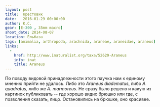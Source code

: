 ```yaml
---
layout: post
title:  Крестовик
date:   2016-01-29 00:00:00
author: К.С.
gear: [E-300 , 35mm macro]
shoot_date: 2014-08-07
location: Ёльбаза
tags: [animalia, arthropoda, arachnida, araneae, araneidae, araneus]
links:
  -
    href: http://www.inaturalist.org/taxa/52629-Araneus
    info: inat
    title: Araneus
---
```


По поводу видовой принадлежности этого паучка нам к единому мнению прийти не удалось. Либо это _Araneus diadematus_, либо _A. quadratus_, либо же _A. marmoreus_. Не сразу было решено и какую из картинок публиковать -- где хорошо видно брюшко или где, с позволения сказать, лицо. Остановились на брюшке, оно красивее.
